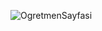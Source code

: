 ![OgretmenSayfasi](https://github.com/KahramanEce/Ogrenci_Not_Kayit_Sistemi/assets/156085962/1c777cd6-58d4-4edb-91a4-3ba6d2474773)

